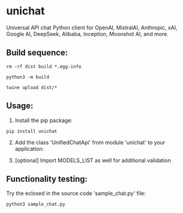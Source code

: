 # unichat
Universal API chat Python client for OpenAI, MistralAI, Anthropic, xAI, Google AI, DeepSeek, Alibaba, Inception, Moonshot AI, and more.

## Build sequence:
```shell
rm -rf dist build *.egg-info
```
```shell
python3 -m build
```
```shell
twine upload dist/*
```

## Usage:

1. Install the pip package:

```shell
pip install unichat
```

2. Add the class 'UnifiedChatApi' from module 'unichat' to your application:

3. [optional] Import MODELS_LIST as well for additional validation

## Functionality testing:
Try the eclosed in the source code 'sample_chat.py' file:

```shell
python3 sample_chat.py
```
